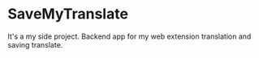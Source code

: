 # SaveMyTranslate
It's a my side project. Backend app for my web extension translation and saving translate.